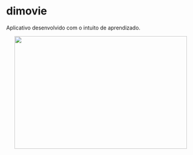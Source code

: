 # dimovie

Aplicativo desenvolvido com o intuito de aprendizado.


<p align="center">
  <img width="460" height="300" src="assets/img/demonstracao.gif">
</p>

